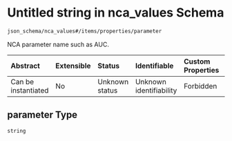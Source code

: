 # Untitled string in nca\_values Schema

```txt
json_schema/nca_values#/items/properties/parameter
```

NCA parameter name such as AUC.

| Abstract            | Extensible | Status         | Identifiable            | Custom Properties | Additional Properties | Access Restrictions | Defined In                                                                        |
| :------------------ | :--------- | :------------- | :---------------------- | :---------------- | :-------------------- | :------------------ | :-------------------------------------------------------------------------------- |
| Can be instantiated | No         | Unknown status | Unknown identifiability | Forbidden         | Allowed               | none                | [nca\_values.schema.json\*](../out/nca_values.schema.json "open original schema") |

## parameter Type

`string`
